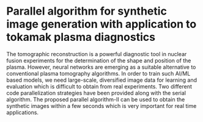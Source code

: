 # Parallel algorithm for synthetic image generation with application to tokamak plasma diagnostics

The tomographic reconstruction is a powerful diagnostic tool in nuclear fusion experiments for the determination of the shape and position of the plasma. However, neural networks are emerging as a suitable alternative to conventional plasma tomography algorithms. In order to train such AI/ML based models, we need large-scale, diversified image data for learning and evaluation which is difficult to obtain from real experiments. Two different code parallelization strategies have been provided along with the serial algorithm. The proposed parallel algorithm-II can be used to obtain the synthetic images within a few seconds which is very important for real time applications.  
